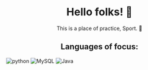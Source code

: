 <h1 align = "center">Hello folks! 👹 </h1>

<p align = "center">This is a place of practice, Sport. 🏈</p>
<h2 align = "center">Languages of focus:</h2>

<div>
   <img alt = "python" src = "https://img.shields.io/badge/Python%203.9-3776AB?style=flat&logo=python&logoColor=white)">
   <img alt = "MySQL" src = "https://img.shields.io/badge/mysql-black?style=for-the-badge&logo=mysql&logoColor=white">
   <img alt = "Java" src = "https://img.shields.io/badge/Eclipse-FE7A16?style=for-the-badge&logo=Eclipse&logoColor=white">
</div>
<!-- add more later-->
